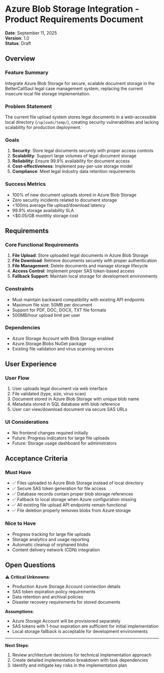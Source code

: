 # Azure Blob Storage Integration - Product Requirements Document

**Date**: September 11, 2025  
**Version**: 1.0  
**Status**: Draft

## Overview

### Feature Summary
Integrate Azure Blob Storage for secure, scalable document storage in the BetterCallSaul legal case management system, replacing the current insecure local file storage implementation.

### Problem Statement
The current file upload system stores legal documents in a web-accessible local directory (`/uploads/temp/`), creating security vulnerabilities and lacking scalability for production deployment.

### Goals
1. **Security**: Store legal documents securely with proper access controls
2. **Scalability**: Support large volumes of legal document storage
3. **Reliability**: Ensure 99.9% availability for document access
4. **Cost-effectiveness**: Implement pay-per-use storage model
5. **Compliance**: Meet legal industry data retention requirements

### Success Metrics
- 100% of new document uploads stored in Azure Blob Storage
- Zero security incidents related to document storage
- <100ms average file upload/download latency
- 99.9% storage availability SLA
- <$0.05/GB monthly storage cost

## Requirements

### Core Functional Requirements
1. **File Upload**: Store uploaded legal documents in Azure Blob Storage
2. **File Download**: Retrieve documents securely with proper authentication
3. **File Management**: Delete documents and manage storage lifecycle
4. **Access Control**: Implement proper SAS token-based access
5. **Fallback Support**: Maintain local storage for development environments

### Constraints
- Must maintain backward compatibility with existing API endpoints
- Maximum file size: 50MB per document
- Support for PDF, DOC, DOCX, TXT file formats
- 500MB/hour upload limit per user

### Dependencies
- Azure Storage Account with Blob Storage enabled
- Azure.Storage.Blobs NuGet package
- Existing file validation and virus scanning services

## User Experience

### User Flow
1. User uploads legal document via web interface
2. File validated (type, size, virus scan)
3. Document stored in Azure Blob Storage with unique blob name
4. Metadata stored in SQL database with blob reference
5. User can view/download document via secure SAS URLs

### UI Considerations
- No frontend changes required initially
- Future: Progress indicators for large file uploads
- Future: Storage usage dashboard for administrators

## Acceptance Criteria

### Must Have
- ✅ Files uploaded to Azure Blob Storage instead of local directory
- ✅ Secure SAS token generation for file access
- ✅ Database records contain proper blob storage references
- ✅ Fallback to local storage when Azure configuration missing
- ✅ All existing file upload API endpoints remain functional
- ✅ File deletion properly removes blobs from Azure storage

### Nice to Have
- Progress tracking for large file uploads
- Storage analytics and usage reporting
- Automatic cleanup of orphaned blobs
- Content delivery network (CDN) integration

## Open Questions

⚠️ **Critical Unknowns**:
- Production Azure Storage Account connection details
- SAS token expiration policy requirements
- Data retention and archival policies
- Disaster recovery requirements for stored documents

**Assumptions**:
- Azure Storage Account will be provisioned separately
- SAS tokens with 1-hour expiration are sufficient for initial implementation
- Local storage fallback is acceptable for development environments

---

**Next Steps**:
1. Review architecture decisions for technical implementation approach
2. Create detailed implementation breakdown with task dependencies
3. Identify and mitigate key risks in the implementation plan
